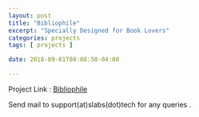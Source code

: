 ```yaml
---
layout: post
title: "Bibliophile"
excerpt: "Specially Designed for Book Lovers"
categories: projects
tags: [ projects ]

date: 2018-09-01T08:08:50-04:00

---
```



Project Link : [Bibliophile](http://slabs.tech/bibliophile/)

Send mail to support(at)slabs(dot)tech for any queries .
